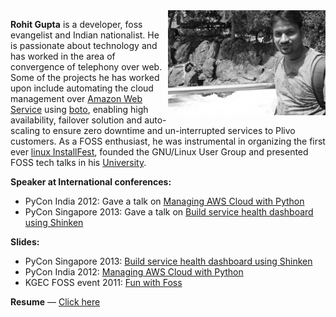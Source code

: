 
<img src="/res/about/rohit.jpg" width="50%" height="50%" align="right" onmouseover="this.src='/res/about/rohit_color.jpg';" onmouseout="this.src='/res/about/rohit.jpg';">

**Rohit Gupta** is a developer, foss evangelist and Indian nationalist. He is passionate about technology and has worked in the area of convergence of telephony over web. Some of the projects he has worked upon include automating the cloud management over [Amazon Web Service](http://aws.amazon.com) using [boto](https://github.com/boto/boto), enabling high availability, failover solution and auto-scaling to ensure zero downtime and un-interrupted services to Plivo customers. As a FOSS enthusiast, he was instrumental in organizing the first ever [linux InstallFest](/first-ever-linux-installfest-in-kgec.html), founded the GNU/Linux User Group and presented FOSS tech talks in his [University](http://www.kgec.ac.in/).

**Speaker at International conferences:**

- PyCon India 2012: Gave a talk on [Managing AWS Cloud with Python](http://in.pycon.org/2012/funnel/pyconindia2012/33-managing-aws-cloud-with-python)
- PyCon Singapore 2013: Gave a talk on [Build service health dashboard using Shinken](https://pycon.sg/static/archive/2013/speaker/profile/13/index.html)

**Slides:**

- PyCon Singapore 2013: [Build service health dashboard using Shinken](/res/talks/pycon-singapore-2013/slides.html)
- PyCon India 2012: [Managing AWS Cloud with Python](/res/talks/pycon-india-2012/slides.html)
- KGEC FOSS event 2011: [Fun with Foss](/res/talks/fun-with-foss.pdf)

**Resume** — [Click here](/Resume/)
